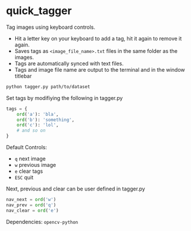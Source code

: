 # quick_tagger
Tag images using keyboard controls.
- Hit a letter key on your keyboard to add a tag, hit it again to remove it again.
- Saves tags as `<image_file_name>.txt` files in the same folder as the images.
- Tags are automatically synced with text files.
- Tags and image file name are output to the terminal and in the window titlebar
```sh
python tagger.py path/to/dataset
```
Set tags by modifiying the following in tagger.py
```py
tags = {
    ord('a'): 'bla',
    ord('b'): 'something',
    ord('c'): 'lol',
    # and so on
}
```
Default Controls:
- `q` next image
- `w` previous image
- `e` clear tags
- `ESC` quit

Next, previous and clear can be user defined in tagger.py
```py
nav_next = ord('w')
nav_prev = ord('q')
nav_clear = ord('e')
```

Dependencies: `opencv-python`
